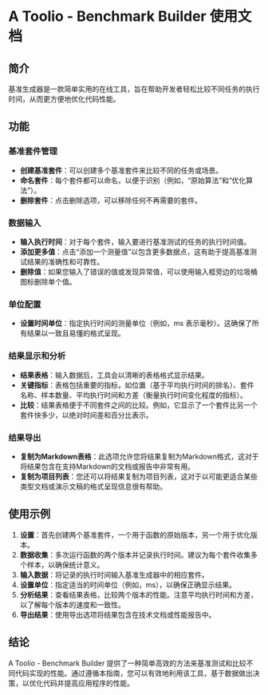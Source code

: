 # A Toolio - Benchmark Builder 使用文档

## 简介
基准生成器是一款简单实用的在线工具，旨在帮助开发者轻松比较不同任务的执行时间，从而更方便地优化代码性能。

## 功能

### 基准套件管理
- **创建基准套件**：可以创建多个基准套件来比较不同的任务或场景。
- **命名套件**：每个套件都可以命名，以便于识别（例如，“原始算法”和“优化算法”）。
- **删除套件**：点击删除选项，可以移除任何不再需要的套件。

### 数据输入
- **输入执行时间**：对于每个套件，输入要进行基准测试的任务的执行时间值。
- **添加更多值**：点击“添加一个测量值”以包含更多数据点，这有助于提高基准测试结果的准确性和可靠性。
- **删除值**：如果您输入了错误的值或发现异常值，可以使用输入框旁边的垃圾桶图标删除单个值。

### 单位配置
- **设置时间单位**：指定执行时间的测量单位（例如，ms 表示毫秒）。这确保了所有结果以一致且易懂的格式呈现。

### 结果显示和分析
- **结果表格**：输入数据后，工具会以清晰的表格格式显示结果。
- **关键指标**：表格包括重要的指标，如位置（基于平均执行时间的排名）、套件名称、样本数量、平均执行时间和方差（衡量执行时间变化程度的指标）。
- **比较**：结果表格便于不同套件之间的比较。例如，它显示了一个套件比另一个套件快多少，以绝对时间差和百分比表示。

### 结果导出
- **复制为Markdown表格**：此选项允许您将结果复制为Markdown格式，这对于将结果包含在支持Markdown的文档或报告中非常有用。
- **复制为项目列表**：您还可以将结果复制为项目列表，这对于以可能更适合某些类型文档或演示文稿的格式呈现信息很有帮助。

## 使用示例
1. **设置**：首先创建两个基准套件，一个用于函数的原始版本，另一个用于优化版本。
2. **数据收集**：多次运行函数的两个版本并记录执行时间。建议为每个套件收集多个样本，以确保统计意义。
3. **输入数据**：将记录的执行时间输入基准生成器中的相应套件。
4. **设置单位**：指定适当的时间单位（例如，ms），以确保正确显示结果。
5. **分析结果**：查看结果表格，比较两个版本的性能。注意平均执行时间和方差，以了解每个版本的速度和一致性。
6. **导出结果**：使用导出选项将结果包含在技术文档或性能报告中。

## 结论
A Toolio - Benchmark Builder 提供了一种简单高效的方法来基准测试和比较不同代码实现的性能。通过遵循本指南，您可以有效地利用该工具，基于数据做出决策，以优化代码并提高应用程序的性能。